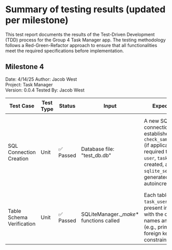 # Summary of testing results (updated per milestone)

This test report documents the results of the Test-Driven Development (TDD) process for the Group 4 Task Manager app. The testing methodology follows a Red-Green-Refactor approach to ensure that all functionalities meet the required specifications before implementation.

## Milestone 4

Date: 4/14/25
Author: Jacob West  
Project: Task Manager  
Version: 0.0.4
Tested By: Jacob West

| Test Case                 | Test Type | Status    | Input                                     | Expected Results                                                                                                                                                                                                                     | Actual Results                                                                                                                                               |
| ------------------------- | --------- | --------- | ----------------------------------------- | ------------------------------------------------------------------------------------------------------------------------------------------------------------------------------------------------------------------------------------ | ------------------------------------------------------------------------------------------------------------------------------------------------------------ |
| SQL Connection Creation   | Unit      | ✅ Passed | Database file: "test_db.db"               | A new SQLite connection is established with `check_same_thread=False` (if applicable), the required tables (`task`, `user`, `task_user`, `tag`) are created, and the `sqlite_sequence` table is generated for autoincrement columns. | Connection successfully established; all tables created as per schema definitions, and the `sqlite_sequence` table is present to track autoincrement values. |
| Table Schema Verification | Unit      | ✅ Passed | SQLiteManager.\__make_\* functions called | Each table (`task`, `user`, `task_user`, `tag`) is present in the database with the correct column names and constraints (e.g., primary keys, foreign keys, NOT NULL constraints)                                                    | Database inspected; tables correctly created with expected columns and constraints.                                                                          |
